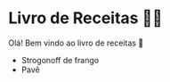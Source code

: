 # Livro de Receitas :man_cook:

Olá! Bem vindo ao livro de receitas :wave:

- Strogonoff de frango
- Pavê